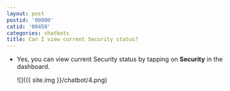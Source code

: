 ```yaml
---
layout: post
postid: '00800'
catid: '00450'
categories: chatbots
title: Can I view current Security status?
---
```


- Yes, you can view current Security status by tapping on **Security** in the dashboard.

  ![]({{ site.img }}/chatbot/4.png)